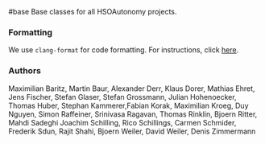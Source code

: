 #base
Base classes for all HSOAutonomy projects.

### Formatting

We use `clang-format` for code formatting. For instructions, click [here](https://github.com/hsoautonomy/formatting).

### Authors
Maximilian Baritz, Martin Baur, Alexander Derr, Klaus Dorer, Mathias Ehret, Jens Fischer, 
Stefan Glaser, Stefan Grossmann, Julian Hohenoecker, Thomas Huber, Stephan Kammerer,Fabian Korak,
Maximilian Kroeg, Duy Nguyen, Simon Raffeiner, Srinivasa Ragavan, Thomas Rinklin, Bjoern Ritter, Mahdi Sadeghi
Joachim Schilling, Rico Schillings, Carmen Schmider, Frederik Sdun, Rajit Shahi, Bjoern Weiler, David Weiler, Denis Zimmermann
